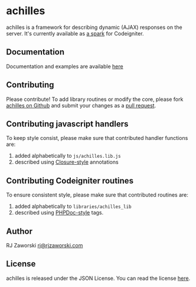 achilles
========

achilles is a framework for describing dynamic (AJAX) responses on the server. It's currently available as [a spark](getsparks.org/packages/achilles/versions/HEAD/show) for Codeigniter.

Documentation
-------------

Documentation and examples are available [here](http://rjzaworski.com/projects/achilles)

Contributing
------------

Please contribute! To add library routines or modify the core, please fork [achilles on Github](https://github.com/rjz/Spark-achilles) and submit your changes as a [pull request](http://help.github.com/send-pull-requests/).

## Contributing javascript handlers

To keep style consist, please make sure that contributed handler functions are:

1. added alphabetically to `js/achilles.lib.js`
2. described using [Closure-style](code.google.com/closure/compiler/docs/js-for-compiler.html) annotations

## Contributing Codeigniter routines

To ensure consistent style, please make sure that contributed routines are:

1. added alphabetically to `libraries/achilles_lib`
2. described using [PHPDoc-style](http://manual.phpdoc.org/HTMLSmartyConverter/HandS/phpDocumentor/tutorial_tags.pkg.html) tags.

Author
------

RJ Zaworski <rj@rjzaworski.com>

License
-------

achilles is released under the JSON License. You can read the license [here](http://www.json.org/license.html).
